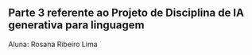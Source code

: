 ## Parte 3 referente ao Projeto de Disciplina de IA generativa para linguagem

Aluna: Rosana Ribeiro Lima
